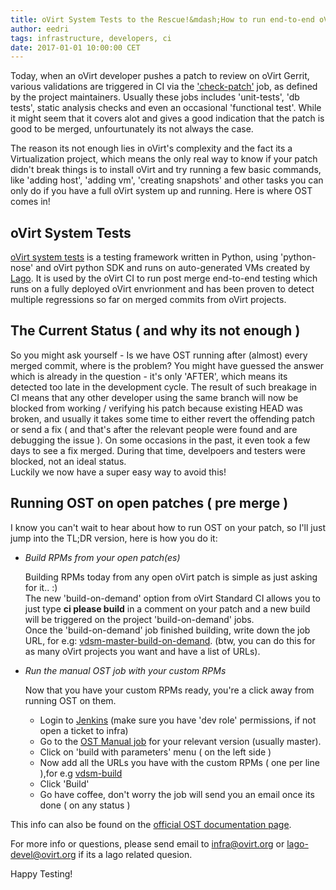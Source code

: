 ```yaml
---
title: oVirt System Tests to the Rescue!&mdash;How to run end-to-end oVirt tests on your patch.
author: eedri
tags: infrastructure, developers, ci
date: 2017-01-01 10:00:00 CET
---
```


Today, when an oVirt developer pushes a patch to review on oVirt Gerrit, various validations are triggered in CI via the ['check-patch'](http://ovirt-infra-docs.readthedocs.io/en/latest/CI/Build_and_test_standards.html) job, as defined by the project maintainers.
Usually these jobs includes 'unit-tests', 'db tests', static analysis checks and even an occasional 'functional test'.
While it might seem that it covers alot and gives a good indication that the patch is good to be merged, unfourtunately its not always the case.

The reason its not enough lies in oVirt's complexity and the fact its a Virtualization project, which means the only real way to know if your patch didn't break things is to
install oVirt and try running a few basic commands, like 'adding host', 'adding vm', 'creating snapshots' and other tasks you can only do if you have
a full oVirt system up and running. Here is where OST comes in!
 
## oVirt System Tests

[oVirt system tests](http://ovirt-system-tests.readthedocs.io) is a testing framework written in Python, using 'python-nose' and oVirt python SDK and runs on auto-generated VMs created by [Lago](http://lago.readhthedocs.io).
It is used by the oVirt CI to run post merge end-to-end testing which runs on a fully deployed oVirt envrionment and has been proven to detect multiple
regressions so far on merged commits from oVirt projects.

## The Current Status ( and why its not enough )

So you might ask yourself - Is we have OST running after (almost) every merged commit, where is the problem?
You might have guessed the answer which is already in the question - it's only 'AFTER', which means its detected too late in the development cycle.
The result of such breakage in CI means that any other developer using the same branch will now be blocked from working / verifying his patch
because existing HEAD was broken, and usually it takes some time to either revert the offending patch or send a fix ( and that's after the relevant
people were found and are debugging the issue ). On some occasions in the past, it even took a few days to see a fix merged.
During that time, develpoers and testers were blocked, not an ideal status.<br>
Luckily we now have a super easy way to avoid this!

## Running OST on open patches ( pre merge )

I know you can't wait to hear about how to run OST on your patch, so I'll just jump into the TL;DR version, here is how you do it:

* *Build RPMs from your open patch(es)*

    Building RPMs today from any open oVirt patch is simple as just
    asking for it.. :)<br>
    The new 'build-on-demand' option from oVirt Standard CI allows
    you to just type **ci please build** in a comment on your patch
    and a new build will be triggered on the project 'build-on-demand' jobs.<br>
    Once the 'build-on-demand' job finished building, write down the job URL,
    for e.g: [vdsm-master-build-on-demand](http://jenkins.ovirt.org/job/vdsm_master_build-artifacts-on-demand-el7-x86_64/9/).
    (btw, you can do this for as many oVirt projects you want and have a list of URLs).


* *Run the manual OST job with your custom RPMs*

    Now that you have your custom RPMs ready, you're a click away from running OST
    on them.<br>
    * Login to [Jenkins](http://jenkins.ovirt.org) (make sure you have 'dev role' permissions, if not open a ticket to infra)<br>
    * Go to the [OST Manual job](http://jenkins.ovirt.org/job/ovirt_master_system-tests_manual/) for your relevant version (usually master).<br>
    * Click on 'build with parameters' menu ( on the left side )
    * Now add all the URLs you have with the custom RPMs ( one per line ),for e.g [vdsm-build](http://jenkins.ovirt.org/job/vdsm_master_build-artifacts-on-demand-el7-x86_64/9/)<br>
    * Click 'Build'<br>
    * Go have coffee, don't worry the job will send you an email once its done ( on any status )<br>

This info can also be found on the [official OST documentation page](http://ovirt-system-tests.readthedocs.io).

For more info or questions, please send email to infra@ovirt.org or lago-devel@ovirt.org if its a lago related quesion.

Happy Testing!
